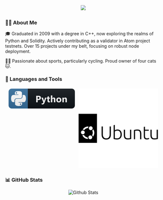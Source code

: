 <h1 align="center">
  <img src="https://media.giphy.com/media/JIX9t2j0ZTN9S/giphy.gif" width="400px"/>
</h1>

### 👨‍💻 About Me

🎓 Graduated in 2009 with a degree in C++, now exploring the realms of Python and Solidity. Actively contributing as a validator in Atom project testnets. Over 15 projects under my belt, focusing on robust node deployment.

🚴‍♂️ Passionate about sports, particularly cycling. Proud owner of four cats 🐱.

### 🚀 Languages and Tools

<p align="center">
  <!-- For more icons please follow  https://github.com/MikeCodesDotNET/ColoredBadges -->
  <img src="https://raw.githubusercontent.com/8bithemant/8bithemant/master/svg/dev/languages/python.svg" alt="python" style="vertical-align:top; margin:4px">
  <img src="https://github.com/devicons/devicon/blob/master/icons/ubuntu/ubuntu-plain-wordmark.svg" alt="ubuntu" style="vertical-align:top; margin:4px">
</p>


### 📊 GitHub Stats

<p align="center">
  <img src="https://raw.githubusercontent.com/mayhemantt/mayhemantt/Update/svg/Bottom.svg" alt="Github Stats" />
</p>

